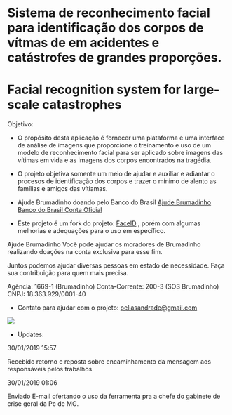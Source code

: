 # Sistema de reconhecimento facial para identificação dos corpos de vítmas de em acidentes e catástrofes de grandes proporções.
# Facial recognition system for large-scale catastrophes

Objetivo:

- O propósito desta aplicação é fornecer uma plataforma e uma interface de análise de imagens que proporcione o treinamento e uso de um modelo de reconhecimento facial para ser aplicado sobre imagens das vítimas em vida e as imagens dos corpos encontrados na tragédia.

- O projeto objetiva somente um meio de ajudar e auxiliar e adiantar o procesos de identificação dos corpos e trazer o mínimo de alento as famílias e amigos das vítiamas.


- Ajude Brumadinho doando pelo Banco do Brasil
[Ajude Brumadinho Banco do Brasil Conta Oficial](https://www.bb.com.br/pbb/pagina-inicial/ajude-brumadinho)

- Este projeto é um fork do projeto: [FaceID](https://github.com/chaos4455/faceID) , porém com algumas melhorias e adequações para o uso em específico.

Ajude Brumadinho
Você pode ajudar os moradores de Brumadinho realizando doações na conta exclusiva para esse fim.

 Juntos podemos ajudar diversas pessoas em estado de necessidade.
Faça sua contribuição para quem mais precisa.

Agência: 1669-1 (Brumadinho)
Conta-Corrente: 200-3 (SOS Brumadinho)
CNPJ: 18.363.929/0001-40

- Contato para ajudar com o projeto: oeliasandrade@gmail.com

![](http://img1-azrcdn.newser.com/image/1220280-0-20190128092544.jpeg)


- Updates:

30/01/2019 15:57

Recebido retorno e reposta sobre encaminhamento da mensagem aos responsáveis pelos trabalhos.


30/01/2019 01:06

Enviado E-mail ofertando o uso da ferramenta pra a chefe do gabinete de crise geral da Pc de MG.
